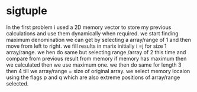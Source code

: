 # sigtuple
In the first problem i used a 2D memory vector to store my previous calculations and use them dynamically when required.
we start finding maximum denomination we can get by selecting a array/range of 1 and then move from left to right. we fill results in marix initially i =j for size 1 array/range. we hen do same but selecting range /array of 2 this time and compare from previous result from memory if memory has maximum then we calculated then we use maximum one. we then do same for length 3 then 4 till we array/range = size of original array. we select memory locaion using the flags p and q which are also extreme positions of array/range selected. 
